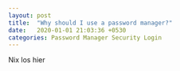```yaml
---
layout: post
title:  "Why should I use a password manager?"
date:   2020-01-01 21:03:36 +0530
categories: Password Manager Security Login
---
```


Nix los hier
